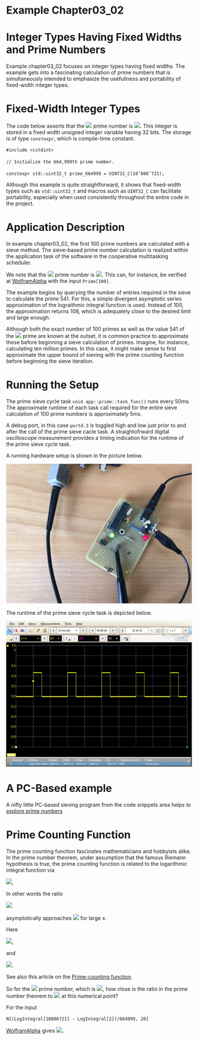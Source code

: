 # Example Chapter03_02
# Integer Types Having Fixed Widths and Prime Numbers

Example chapter03_02 focuses on integer types having fixed widths.
The example gets into a fascinating calculation of prime numbers
that is simultaneously intended to emphasize the usefullness
and portability of fixed-width integer types.

# Fixed-Width Integer Types

The code below asserts that
the <img src="https://render.githubusercontent.com/render/math?math=664999^{th}">
prime number is <img src="https://render.githubusercontent.com/render/math?math=10006721">.
This integer is stored in a fixed width
unsigned integer variable having 32 bits. The storage
is of type `constexpr`, which is compile-time constant.

```
#include <cstdint>

// Initialize the 664,999th prime number.

constexpr std::uint32_t prime_664999 = UINT32_C(10’006’721);
```

Although this example is quite straightforward, it shows that fixed-width
types such as `std::uint32_t` and macros such as `UINT32_C` can
facilitate portability, especially when used consistently throughout
the entire code in the project.

# Application Description

In example chapter03_02, the first 100 prime numbers are calculated
with a sieve method. The sieve-based prime number calculation
is realized within the application task of the software in the
cooperative multitasking scheduler.

We note that the <img src="https://render.githubusercontent.com/render/math?math=100^{th}">
prime number is <img src="https://render.githubusercontent.com/render/math?math=541">.
This can, for instance, be verified at [WolframAlpha](http://www.wolframalpha.com)
with the input `Prime[100]`.

The example begins by querying the number of entries required
in the sieve to calculate the prime 541. For this, a simple divergent
asymptotic series approximation of the lograithmic integral function is used.
Instead of 100, the approximation returns 108, which is
adequately close to the desired limit and large enough.

Although both the exact number of 100 primes as well as
the value 541 of the <img src="https://render.githubusercontent.com/render/math?math=100^{th}">
prime are known at the outset,
it is common practice to approximate these before beginning
a sieve calculation of primes. Imagine, for instance, calculating
ten million primes. In this case, it might make sense to first
approximate the upper bound of sieving with the prime counting function
before beginning the sieve iteration.

# Running the Setup

The prime sieve cycle task `void app::prime::task_func()` runs every 50ms.
The approximate runtime of each task call required for the
entire sieve calculation of 100 prime numbers is approximately 5ms.

A debug port, in this case `portd.3` is toggled high and low
just prior to and after the call of the prime sieve cacle task.
A straightofrward digital oscilloscope measurement provides
a timing indication for the runtime of the prime sieve cycle task.

A running hardware setup is shown in the picture below.

![](./images/board03_02.jpg)

The runtime of the prime sieve cycle task is depicted below.

![](./images/scope03_02.jpg)

# A PC-Based example

A nifty little PC-based sieving program from the code snippets area helps to
[explore prime numbers](../../code_snippets/chapter03/chapter03_02-002a_explore_prime_numbers.cpp)

# Prime Counting Function

The prime counting function fascinates mathematicians and
hobbyists alike. In the prime number theorem, under
assumption that the famous Riemann hypothesis is true,
the prime counting function
is related to the logarithmic integral function via

<img src="https://render.githubusercontent.com/render/math?math=\text{Li}(x)-\pi(x)=O(\sqrt{x}\log{x})">,

In other words the ratio

<img src="https://render.githubusercontent.com/render/math?math=\dfrac{\text{Li}(x)}{\pi(x)}{\sim}1">

asymptotically approaches <img src="https://render.githubusercontent.com/render/math?math=1">
for large x.

Here

<img src="https://render.githubusercontent.com/render/math?math=\text{Li}(x)=\text{li}(x)-\text{li}(2)">,

and

<img src="https://render.githubusercontent.com/render/math?math=\text{li}(2)\approx{1.045}\ldots">.

See also this article on the
[Prime-counting function](http://en.wikipedia.org/wiki/Prime-counting_function).

So for the <img src="https://render.githubusercontent.com/render/math?math=664999^{th}">
prime number, which is <img src="https://render.githubusercontent.com/render/math?math=10006721">,
how close is the ratio in the prime number theorem
to <img src="https://render.githubusercontent.com/render/math?math=1">
at this numerical point?

For the input

```
N[(LogIntegral[10006721] - LogIntegral[2])/664999, 20]
```

[WolframAlpha](http://www.wolframalpha.com) gives
<img src="https://render.githubusercontent.com/render/math?math=1.0005042653265034897">.
